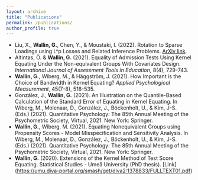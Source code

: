 ```yaml
---
layout: archive
title: "Publications"
permalink: /publications/
author_profile: true
---
```


<!-- {% if author.googlescholar %}
  You can also find my articles on <u><a href="{{author.googlescholar}}">my Google Scholar profile</a>.</u>
{% endif %}

{% include base_path %}

{% for post in site.publications reversed %}
  {% include archive-single.html %}
{% endfor %} -->

* Liu, X., **Wallin, G.**, Chen, Y., & Moustaki, I. (2022). Rotation to Sparse Loadings using L^p Losses and Related Inference Problems. [ArXiv link](https://arxiv.org/abs/2206.02263).
* Altintas, Ö. & **Wallin, G.** (2021). Equality of Admission Tests Using Kernel Equating Under the Non-equivalent Groups With Covariates Design. *International Journal of Assessment Tools in Education*, 8(4), 729-743.
* **Wallin, G.**, Wiberg, M., & Häggström, J. (2021). How Important is the Choice of Bandwidth in Kernel Equating? *Applied Psychological Measurement*, 45(7-8), 518-535.
* González, J., **Wallin, G.** (2021). An Illustration on the Quantile-Based Calculation of the Standard Error of Equating in Kernel Equating. In Wiberg, M., Molenaar, D., González, J., Böckenholt, U., & Kim, J-S.  (Eds.) (2021). Quantitative Psychology: The 85th Annual Meeting of the Psychometric Society, Virtual, 2021. New York: Springer.
* **Wallin, G.**, Wiberg, M. (2021). Equating Nonequivalent Groups using Propensity Scores - Model Misspecification and Sensitivity Analysis. In Wiberg, M., Molenaar, D., González, J., Böckenholt, U., & Kim, J-S.  (Eds.) (2021). Quantitative Psychology: The 85th Annual Meeting of the Psychometric Society, Virtual, 2021. New York: Springer.
* **Wallin, G.** (2020). Extensions of the Kernel Method of Test Score Equating. Statistical Studies - Umeå University (PhD thesis). [Link] (https://umu.diva-portal.org/smash/get/diva2:1378833/FULLTEXT01.pdf) 

